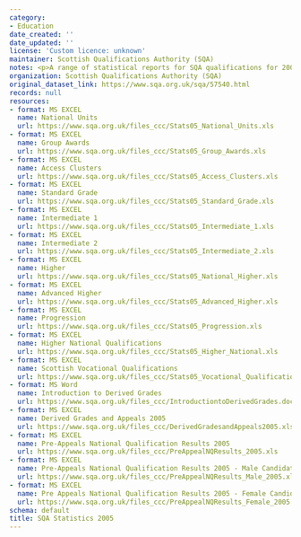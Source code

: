 ```yaml
---
category:
- Education
date_created: ''
date_updated: ''
license: 'Custom licence: unknown'
maintainer: Scottish Qualifications Authority (SQA)
notes: <p>A range of statistical reports for SQA qualifications for 2005.</p>
organization: Scottish Qualifications Authority (SQA)
original_dataset_link: https://www.sqa.org.uk/sqa/57540.html
records: null
resources:
- format: MS EXCEL
  name: National Units
  url: https://www.sqa.org.uk/files_ccc/Stats05_National_Units.xls
- format: MS EXCEL
  name: Group Awards
  url: https://www.sqa.org.uk/files_ccc/Stats05_Group_Awards.xls
- format: MS EXCEL
  name: Access Clusters
  url: https://www.sqa.org.uk/files_ccc/Stats05_Access_Clusters.xls
- format: MS EXCEL
  name: Standard Grade
  url: https://www.sqa.org.uk/files_ccc/Stats05_Standard_Grade.xls
- format: MS EXCEL
  name: Intermediate 1
  url: https://www.sqa.org.uk/files_ccc/Stats05_Intermediate_1.xls
- format: MS EXCEL
  name: Intermediate 2
  url: https://www.sqa.org.uk/files_ccc/Stats05_Intermediate_2.xls
- format: MS EXCEL
  name: Higher
  url: https://www.sqa.org.uk/files_ccc/Stats05_National_Higher.xls
- format: MS EXCEL
  name: Advanced Higher
  url: https://www.sqa.org.uk/files_ccc/Stats05_Advanced_Higher.xls
- format: MS EXCEL
  name: Progression
  url: https://www.sqa.org.uk/files_ccc/Stats05_Progression.xls
- format: MS EXCEL
  name: Higher National Qualifications
  url: https://www.sqa.org.uk/files_ccc/Stats05_Higher_National.xls
- format: MS EXCEL
  name: Scottish Vocational Qualifications
  url: https://www.sqa.org.uk/files_ccc/Stats05_Vocational_Qualifications.xls
- format: MS Word
  name: Introduction to Derived Grades
  url: https://www.sqa.org.uk/files_ccc/IntroductiontoDerivedGrades.doc
- format: MS EXCEL
  name: Derived Grades and Appeals 2005
  url: https://www.sqa.org.uk/files_ccc/DerivedGradesandAppeals2005.xls
- format: MS EXCEL
  name: Pre-Appeals National Qualification Results 2005
  url: https://www.sqa.org.uk/files_ccc/PreAppealNQResults_2005.xls
- format: MS EXCEL
  name: Pre-Appeals National Qualification Results 2005 - Male Candidates
  url: https://www.sqa.org.uk/files_ccc/PreAppealNQResults_Male_2005.xls
- format: MS EXCEL
  name: Pre Appeals National Qualification Results 2005 - Female Candidates
  url: https://www.sqa.org.uk/files_ccc/PreAppealNQResults_Female_2005.xls
schema: default
title: SQA Statistics 2005
---
```

